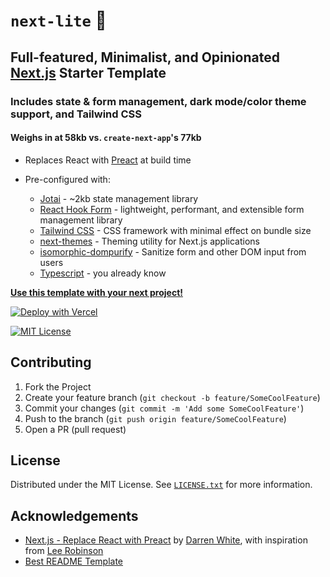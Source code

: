 # `next-lite` 🥬

## Full-featured, Minimalist, and Opinionated [Next.js](http://nextjs.org/) Starter Template

### Includes state & form management, dark mode/color theme support, and Tailwind CSS

#### Weighs in at 58kb vs. `create-next-app`'s 77kb

- Replaces React with [Preact](https://preactjs.com/) at build time
- Pre-configured with:

  - [Jotai](https://jotai.pmnd.rs/) - ~2kb state management library
  - [React Hook Form](https://react-hook-form.com/) - lightweight, performant, and extensible form management library
  - [Tailwind CSS](https://tailwindcss.com) - CSS framework with minimal effect on bundle size
  - [next-themes](https://github.com/pacocoursey/next-themes) - Theming utility for Next.js applications
  - [isomorphic-dompurify](https://github.com/kkomelin/isomorphic-dompurify) - Sanitize form and other DOM input from users
  - [Typescript](https://www.typescriptlang.org/) - you already know

**[Use this template with your next project!](https://github.com/dayvista/next-light/generate)**

[![Deploy with Vercel](https://vercel.com/button)](https://vercel.com/new/git/external?repository-url=https%3A%2F%2Fgithub.com%2Fdayvista%2Fnext-light)

[![MIT License](https://img.shields.io/github/license/othneildrew/best-readme-template.svg?style=for-the-badge)](https://github.com/dayvista/next-light/blob/master/LICENSE.txt)

## Contributing

1. Fork the Project
2. Create your feature branch (`git checkout -b feature/SomeCoolFeature`)
3. Commit your changes (`git commit -m 'Add some SomeCoolFeature'`)
4. Push to the branch (`git push origin feature/SomeCoolFeature`)
5. Open a PR (pull request)

## License

Distributed under the MIT License. See [`LICENSE.txt`](https://github.com/dayvista/next.js-template/blob/master/LICENSE.txt) for more information.

## Acknowledgements

- [Next.js - Replace React with Preact](https://darrenwhite.dev/blog/nextjs-replace-react-with-preact) by [Darren White](https://darrenwhite.dev/), with inspiration from [Lee Robinson](https://leerob.io/)
- [Best README Template](https://github.com/othneildrew/Best-README-Template)
